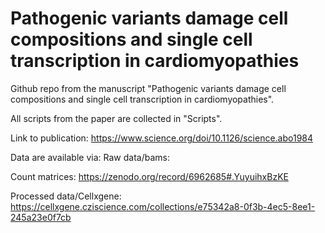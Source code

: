 # Pathogenic variants damage cell compositions and single cell transcription in cardiomyopathies

Github repo from the manuscript "Pathogenic variants damage cell compositions and single cell transcription in cardiomyopathies". 

All scripts from the paper are collected in "Scripts". 

Link to publication: https://www.science.org/doi/10.1126/science.abo1984

Data are available via: 
Raw data/bams: 

Count matrices:
https://zenodo.org/record/6962685#.YuyuihxBzKE

Processed data/Cellxgene: 
https://cellxgene.cziscience.com/collections/e75342a8-0f3b-4ec5-8ee1-245a23e0f7cb
